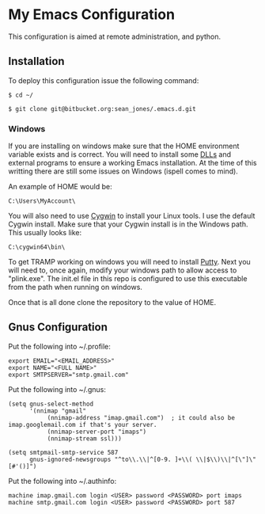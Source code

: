 # My Emacs Configuration

This configuration is aimed at remote administration, and python.

## Installation

To deploy this configuration issue the following command:

```
$ cd ~/

$ git clone git@bitbucket.org:sean_jones/.emacs.d.git
```

### Windows

If you are installing on windows make sure that the HOME environment
variable exists and is correct. You will need to install some
[DLLs](https://sourceforge.net/projects/ezwinports/) and external
programs to ensure a working Emacs installation. At the time of this
writting there are still some issues on Windows (ispell comes to
mind).

An example of HOME would be:
```
C:\Users\MyAccount\
```

You will also need to use [Cygwin](https://www.cygwin.com/) to install
your Linux tools. I use the default Cygwin install. Make sure that
your Cygwin install is in the Windows path. This usually looks like:

```
C:\cygwin64\bin\
```

To get TRAMP working on windows you will need to install
[Putty](http://www.putty.org/). Next you will need to, once again,
modify your windows path to allow access to "plink.exe". The init.el
file in this repo is configured to use this executable from the path
when running on windows.

Once that is all done clone the repository to the value of HOME.

## Gnus Configuration

Put the following into ~/.profile:
```
export EMAIL="<EMAIL_ADDRESS>"
export NAME="<FULL NAME>"
export SMTPSERVER="smtp.gmail.com"
```

Put the following into ~/.gnus:
```
(setq gnus-select-method
      '(nnimap "gmail"
	       (nnimap-address "imap.gmail.com")  ; it could also be imap.googlemail.com if that's your server.
	       (nnimap-server-port "imaps")
	       (nnimap-stream ssl)))

(setq smtpmail-smtp-service 587
      gnus-ignored-newsgroups "^to\\.\\|^[0-9. ]+\\( \\|$\\)\\|^[\"]\"[#'()]")
```

Put the following into ~/.authinfo:
```
machine imap.gmail.com login <USER> password <PASSWORD> port imaps
machine smtp.gmail.com login <USER> password <PASSWORD> port 587
```
